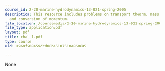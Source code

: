 ```yaml
---
course_id: 2-20-marine-hydrodynamics-13-021-spring-2005
description: This resource includes problems on transport theorm, mass flow rates,
  and conversion of momentum.
file_location: /coursemedia/2-20-marine-hydrodynamics-13-021-spring-2005/a969f508e59dcd80b65187510e860695_chal_1.pdf
file_type: application/pdf
layout: pdf
title: chal_1.pdf
type: course
uid: a969f508e59dcd80b65187510e860695

---
```

None